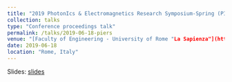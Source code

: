 ```yaml
---
title: "2019 PhotonIcs & Electromagnetics Research Symposium-Spring (PIERS-Spring)"
collection: talks
type: "Conference proceedings talk"
permalink: /talks/2019-06-18-piers
venue: "[Faculty of Engineering - University of Rome "La Sapienza"](https://web.uniroma1.it/piers2019/venue)" 
date: 2019-06-18
location: "Rome, Italy"
---
```


Slides: [slides](\files\piers_presentation.pdf)
